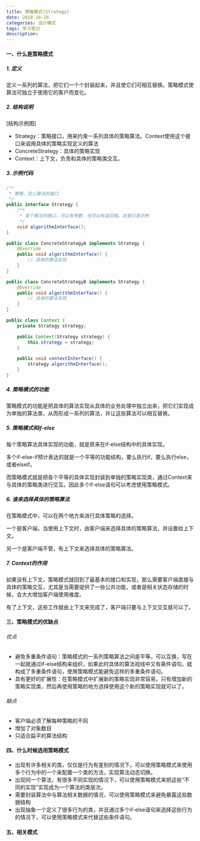 ```yaml
---
title: 策略模式(Strategy)
date: 2018-10-26
categories: 设计模式
tags: 学习笔记
description: 
---
```

#### 一、什么是策略模式
##### 1. 定义
定义一系列的算法，把它们一个个封装起来，并且使它们可相互替换。策略模式使算法可独立于使用它的客户而变化。

##### 2. 结构说明
[结构示例图]

- Strategy：策略接口，用来约束一系列具体的策略算法。Context使用这个接口来调用具体的策略实现定义的算法
- ConcreteStrategy：具体的策略实现
- Context：上下文，负责和具体的策略类交互。



##### 3. 示例代码
```java
/**
 * 策略，定义算法的接口
 */
public interface Strategy {
    /**
     * 某个算法的接口，可以有参数，也可以有返回值。这里只是示例
     */
    void algorithmInterface();
}

public class ConcreteStrategyA implements Strategy {
    @Override
    public void algorithmInterface() {
        // 具体的算法实现
    }
}

public class ConcreteStrategyB implements Strategy {
    @Override
    public void algorithmInterface() {
        // 具体的算法实现
    }
}

public class Context {
    private Strategy strategy;

    public Context(Strategy strategy) {
        this.strategy = strategy;
    }

    public void contextInterface() {
        strategy.algorithmInterface();
    }
}
```

##### 4. 策略模式的功能
策略模式的功能是把具体的算法实现从具体的业务处理中独立出来，把它们实现成为单独的算法类，从而形成一系列的算法，并让这些算法可以相互替换。

##### 5. 策略模式和if-else
每个策略算法具体实现的功能，就是原来在if-else结构中的具体实现。

多个if-else-if预计表达的就是一个平等的功能结构，要么执行if，要么执行else，或者elseif。

而策略模式就是把各个平等的具体实现封装到单独的策略实现类，通过Context来与具体的策略类进行交互。因此多个if-else语句可以考虑使用策略模式。

##### 6. 谁来选择具体的策略算法
在策略模式中，可以在两个地方来进行具体策略的选择。

一个是客户端，当使用上下文时，由客户端来选择具体的策略算法，并设置给上下文。

另一个是客户端不管，有上下文来选择具体的策略算法。

##### 7. Context的作用
如果没有上下文，策略模式就回到了最基本的接口和实现，那么需要客户端直接与具体的策略交互，尤其是当需要提供了一些公共功能，或者是相关状态存储的时候，会大大增加客户端使用难度。

有了上下文，这些工作就由上下文来完成了，客户端只要与上下文交互就可以了。

#### 三、策略模式的优缺点
###### 优点
- 避免多重条件语句：策略模式的一系列策略算法之间是平等，可以互换，写在一起就通过if-else结构来组织，如果此时具体的算法视线中又有条件语句，就构成了多重条件语句，使用策略模式能避免这样的多重条件语句。
- 具有更好的扩展性：在策略模式中扩展新的策略实现非常容易，只有增加新的策略实现类，然后再使用策略的地方选择使用这个新的策略实现就可以了。

###### 缺点
- 客户端必须了解每种策略的不同
- 增加了对象数目
- 只适合扁平的算法结构



#### 四、什么时候选用策略模式
- 出现有许多相关的类，仅仅是行为有差别的情况下，可以使用策略模式来使用多个行为中的一个来配置一个类的方法，实现算法动态切换。
- 出现同一个算法，有很多不同实现的情况下，可以使用策略模式来把这些“不同的实现”实现成为一个算法的类层次。
- 需要封装算法中与算法相关数据的情况，可以使用策略模式来避免暴露这些数据结构
- 出现抽象一个定义了很多行为的类，并且通过多个if-else语句来选择这些行为的情况下，可以使用策略模式来代替这些条件语句。



#### 五、相关模式

